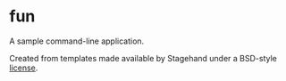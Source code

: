 # fun

A sample command-line application.

Created from templates made available by Stagehand under a BSD-style
[license](https://github.com/dart-lang/stagehand/blob/master/LICENSE).
